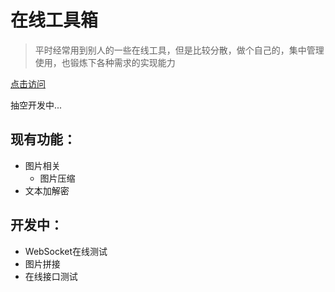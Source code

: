 # 在线工具箱
> 平时经常用到别人的一些在线工具，但是比较分散，做个自己的，集中管理使用，也锻炼下各种需求的实现能力

[点击访问](https://toolbox.lvpeng990324.cn/)

抽空开发中...

## 现有功能：
- 图片相关
  - 图片压缩
- 文本加解密

## 开发中：
- WebSocket在线测试
- 图片拼接
- 在线接口测试
